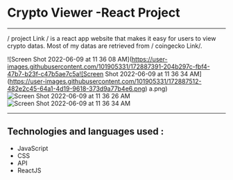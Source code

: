 # Crypto Viewer -React Project
<hr>

/ project Link / is a react app website that makes it easy for users to view crypto datas. Most of my datas are retrieved from / coingecko Link/.

![Screen Shot 2022-06-09 at 11 36 08 AM](https://user-images.githubusercontent.com/101905331/172887391-204b297c-fbf4-47b7-b23f-c47b5ae7c5a![Screen Shot 2022-06-09 at 11 36 34 AM](https://user-images.githubusercontent.com/101905331/172887512-482e2c45-64a1-4d19-9618-373d9a77b4e6.png)
a.png)
![Screen Shot 2022-06-09 at 11 36 26 AM](https://user-images.githubusercontent.com/101905331/172887434-d9fdcfde-d633-4e60-a681-074019fb68ce.png)
![Screen Shot 2022-06-09 at 11 36 34 AM](https://user-images.githubusercontent.com/101905331/172887610-95276ef3-7f31-4b13-b20d-7ea6b2167434.png)

<hr>

## Technologies and languages used :
<ul>
  <li>JavaScript </li>
  <li>CSS </li>
  <li>API</li>
  <li>ReactJS </li>
<ul>



